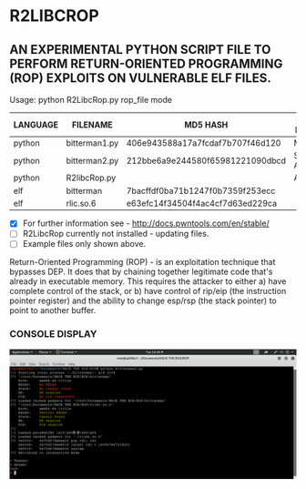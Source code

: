 # R2LIBCROP
## AN EXPERIMENTAL PYTHON SCRIPT FILE TO PERFORM RETURN-ORIENTED PROGRAMMING (ROP) EXPLOITS ON VULNERABLE ELF FILES.

Usage: python R2LibcRop.py rop_file mode

| LANGUAGE | FILENAME      | MD5 HASH                         | EXPLOIT METHOD |
|--------  |---------      |---------                         | -----          |
| python   | bitterman1.py | 406e943588a17a7fcdaf7b707f46d120 | Manual         |
| python   | bitterman2.py | 212bbe6a9e244580f65981221090dbcd | Semi Automatic |
| python   | R2libcRop.py  |                                  | Automatic      |
| elf      | bitterman     | 7bacffdf0ba71b1247f0b7359f253ecc |                 |
| elf      | rlic.so.6     | e63efc14f34504f4ac4cf7d63ed229ca |                |

- [x] For further information see - http://docs.pwntools.com/en/stable/
- [ ] R2LibcRop currently not installed - updating files.
- [ ] Example files only shown above.

Return-Oriented Programming (ROP) - is an exploitation technique that bypasses DEP. It does that by chaining together legitimate code that's already in executable memory. This requires the attacker to either a) have complete control of the stack, or b) have control of rip/eip (the instruction pointer register) and the ability to change esp/rsp (the stack pointer) to point to another buffer.

### CONSOLE DISPLAY
![Screenshot](picture1.png)

